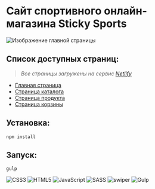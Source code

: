 # Сайт спортивного онлайн-магазина Sticky Sports

![Изображение главной страницы](https://user-images.githubusercontent.com/58606474/176140702-dde2fb27-8f04-4847-82bd-012c3ab5e9a6.jpg)

## Список доступных страниц:
> *Все страницы загружены на сервис [Netlify](https://www.netlify.com/)*

* [Главная страница](https://sticksports-website.netlify.app/)
* [Страница каталога](https://sticksports-website.netlify.app/catalog.html)
* [Страница продукта](https://sticksports-website.netlify.app/product.html)
* [Страница корзины](https://sticksports-website.netlify.app/checkout.html)

## Установка:
```
npm install
```

## Запуск:
```
gulp
```

![CSS3](https://img.shields.io/badge/css3-%231572B6.svg?style=for-the-badge&logo=css3&logoColor=white)
![HTML5](https://img.shields.io/badge/html5-%23E34F26.svg?style=for-the-badge&logo=html5&logoColor=white)
![JavaScript](https://img.shields.io/badge/javascript-%23323330.svg?style=for-the-badge&logo=javascript&logoColor=%23F7DF1E)
![SASS](https://img.shields.io/badge/SASS-hotpink.svg?style=for-the-badge&logo=SASS&logoColor=white)
![swiper](https://img.shields.io/badge/swiper-%236332F6.svg?&style=for-the-badge&logo=swiper&logoColor=white")
![Gulp](https://img.shields.io/badge/GULP-%23CF4647.svg?style=for-the-badge&logo=gulp&logoColor=white)

